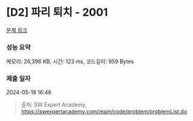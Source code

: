 # [D2] 파리 퇴치 - 2001 

[문제 링크](https://swexpertacademy.com/main/code/problem/problemDetail.do?contestProbId=AV5PzOCKAigDFAUq) 

### 성능 요약

메모리: 26,396 KB, 시간: 123 ms, 코드길이: 959 Bytes

### 제출 일자

2024-05-18 16:46



> 출처: SW Expert Academy, https://swexpertacademy.com/main/code/problem/problemList.do